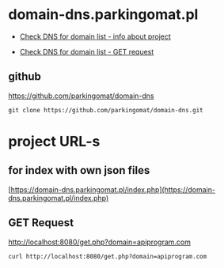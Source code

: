 # domain-dns.parkingomat.pl

+ [Check DNS for domain list - info about project](https://domain-dns.parkingomat.pl/)

+ [Check DNS for domain list - GET request](https://domain-dns.parkingomat.pl/index.php)


## github
    
https://github.com/parkingomat/domain-dns

    git clone https://github.com/parkingomat/domain-dns.git


# project URL-s

## for index with own json files

[https://domain-dns.parkingomat.pl/index.php](https://domain-dns.parkingomat.pl/index.php)

## GET Request
[http://localhost:8080/get.php?domain=apiprogram.com](http://localhost:8080/get.php?domain=apiprogram.com)

    curl http://localhost:8080/get.php?domain=apiprogram.com
